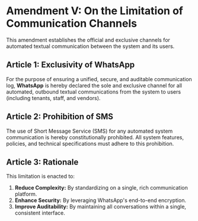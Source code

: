 # Amendment V: On the Limitation of Communication Channels

This amendment establishes the official and exclusive channels for automated textual communication between the system and its users.

## Article 1: Exclusivity of WhatsApp

For the purpose of ensuring a unified, secure, and auditable communication log, **WhatsApp** is hereby declared the sole and exclusive channel for all automated, outbound textual communications from the system to users (including tenants, staff, and vendors).

## Article 2: Prohibition of SMS

The use of Short Message Service (SMS) for any automated system communication is hereby constitutionally prohibited. All system features, policies, and technical specifications must adhere to this prohibition.

## Article 3: Rationale

This limitation is enacted to:
1.  **Reduce Complexity:** By standardizing on a single, rich communication platform.
2.  **Enhance Security:** By leveraging WhatsApp's end-to-end encryption.
3.  **Improve Auditability:** By maintaining all conversations within a single, consistent interface.
